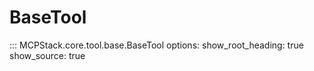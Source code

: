 # BaseTool

::: MCPStack.core.tool.base.BaseTool
    options:
      show_root_heading: true
      show_source: true
